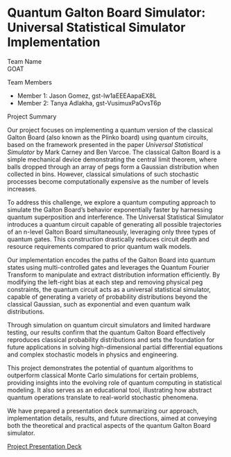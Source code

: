 # Quantum Galton Board Simulator: Universal Statistical Simulator Implementation

Team Name  
GOAT

Team Members  
- Member 1: Jason Gomez, gst-lw1aEEEAapaEX8L
- Member 2: Tanya Adlakha, gst-VusimuxPaOvsT6p  




Project Summary

Our project focuses on implementing a quantum version of the classical Galton Board (also known as the Plinko board) using quantum circuits, based on the framework presented in the paper *Universal Statistical Simulator* by Mark Carney and Ben Varcoe. The classical Galton Board is a simple mechanical device demonstrating the central limit theorem, where balls dropped through an array of pegs form a Gaussian distribution when collected in bins. However, classical simulations of such stochastic processes become computationally expensive as the number of levels increases.

To address this challenge, we explore a quantum computing approach to simulate the Galton Board’s behavior exponentially faster by harnessing quantum superposition and interference. The Universal Statistical Simulator introduces a quantum circuit capable of generating all possible trajectories of an n-level Galton Board simultaneously, leveraging only three types of quantum gates. This construction drastically reduces circuit depth and resource requirements compared to prior quantum walk models.

Our implementation encodes the paths of the Galton Board into quantum states using multi-controlled gates and leverages the Quantum Fourier Transform to manipulate and extract distribution information efficiently. By modifying the left-right bias at each step and removing physical peg constraints, the quantum circuit acts as a universal statistical simulator, capable of generating a variety of probability distributions beyond the classical Gaussian, such as exponential and even quantum walk distributions.

Through simulation on quantum circuit simulators and limited hardware testing, our results confirm that the quantum Galton Board effectively reproduces classical probability distributions and sets the foundation for future applications in solving high-dimensional partial differential equations and complex stochastic models in physics and engineering.

This project demonstrates the potential of quantum algorithms to outperform classical Monte Carlo simulations for certain problems, providing insights into the evolving role of quantum computing in statistical modeling. It also serves as an educational tool, illustrating how abstract quantum operations translate to real-world stochastic phenomena.

We have prepared a presentation deck summarizing our approach, implementation details, results, and future directions, aimed at conveying both the theoretical and practical aspects of the quantum Galton Board simulator.

[Project Presentation Deck](./Goat_Quantum_Walks_and_Monte_Carlo.pptx)
